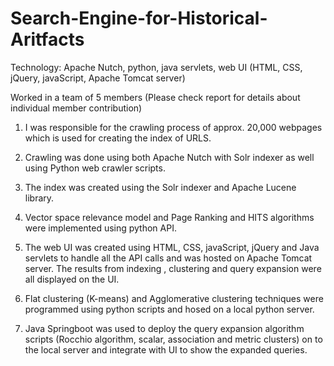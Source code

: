 # Search-Engine-for-Historical-Aritfacts

Technology: Apache Nutch, python, java servlets, web UI (HTML, CSS, jQuery, javaScript, Apache Tomcat server)

Worked in a team of 5 members (Please check report for details about individual member contribution)

1. I was responsible for the crawling process of approx. 20,000 webpages which is used for creating the index of URLS.

2. Crawling was done using both Apache Nutch with Solr indexer as well using Python web crawler scripts.

3. The index was created using the Solr indexer and Apache Lucene library.

4. Vector space relevance model and Page Ranking and HITS algorithms were implemented using python API.

5. The web UI was created using HTML, CSS, javaScript, jQuery and Java servlets to handle all the API calls and was hosted on Apache Tomcat server. The results from indexing , clustering and query expansion were all displayed on the UI.

6. Flat clustering (K-means) and Agglomerative clustering techniques were programmed using python scripts and hosed on a local python server.

7. Java Springboot was used to deploy the query expansion algorithm scripts (Rocchio algorithm, scalar, association and metric clusters) on to the local server and integrate with UI to show the expanded queries.
